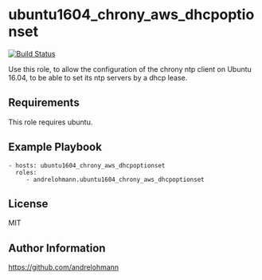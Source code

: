 ubuntu1604_chrony_aws_dhcpoptionset
===================================

[![Build Status](https://travis-ci.org/andrelohmann/ansible-role-ubuntu1604_chrony_aws_dhcpoptionset.svg?branch=master)](https://travis-ci.org/andrelohmann/ansible-role-ubuntu1604_chrony_aws_dhcpoptionset)

Use this role, to allow the configuration of the chrony ntp client on Ubuntu 16.04, to be able to set its ntp servers by a dhcp lease.
 

Requirements
------------

This role requires ubuntu.

Example Playbook
----------------

    - hosts: ubuntu1604_chrony_aws_dhcpoptionset
      roles:
         - andrelohmann.ubuntu1604_chrony_aws_dhcpoptionset

License
-------

MIT

Author Information
------------------

https://github.com/andrelohmann
